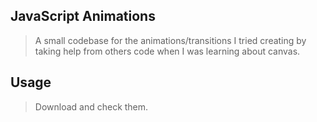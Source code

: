 ## JavaScript Animations

> A small codebase for the animations/transitions I tried creating by taking help from others code when I was learning about canvas.

## Usage

> Download and check them.
